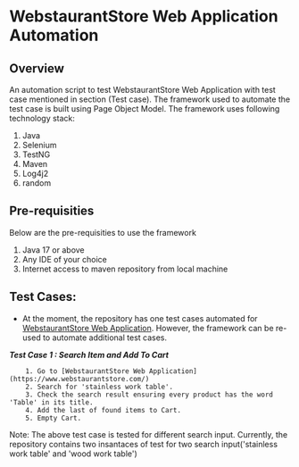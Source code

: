 # WebstaurantStore Web Application Automation
## Overview
An automation script to test WebstaurantStore Web Application with test case mentioned in section (Test case). The framework used to automate the test case is built using Page Object Model. The framework uses following technology stack:

1. Java
2. Selenium
3. TestNG
4. Maven
5. Log4j2
6. random

## Pre-requisities


Below are the pre-requisities to use the framework
    
  1. Java 17 or above
  2. Any IDE of your choice
  3. Internet access to maven repository from local machine 

## Test Cases:
- At the moment, the repository has one test cases automated for [WebstaurantStore Web Application](https://www.webstaurantstore.com/). However, the framework can be re-used to automate additional test cases.


**_Test Case 1 : Search Item and Add To Cart_**
```
    1. Go to [WebstaurantStore Web Application](https://www.webstaurantstore.com/)
    2. Search for 'stainless work table'.
    3. Check the search result ensuring every product has the word 'Table' in its title.
    4. Add the last of found items to Cart.
    5. Empty Cart.
  ```  

Note: The above test case is tested for different search input. Currently, the repository contains two insantaces of test for two search input('stainless work table' and 'wood work table') 
